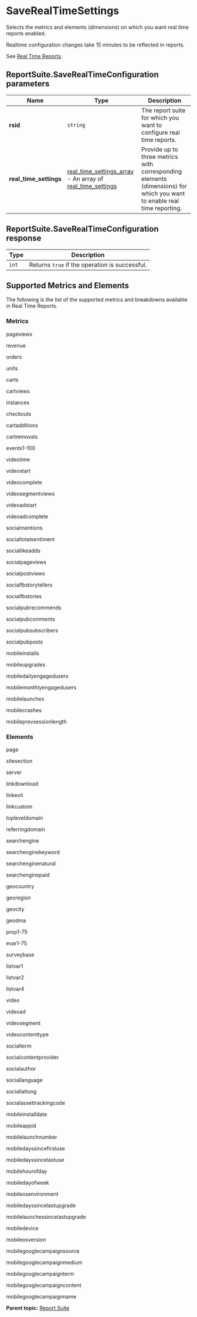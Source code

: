 # SaveRealTimeSettings

Selects the metrics and elements (dimensions) on which you want real time reports enabled.

Realtime configuration changes take 15 minutes to be reflected in reports.

See [Real Time Reports](../../../reporting-api/real_time.md).

## ReportSuite.SaveRealTimeConfiguration parameters

|Name|Type|Description|
|----|----|-----------|
| **rsid** | `string` | The report suite for which you want to configure real time reports. |
| **real_time_settings** | [real_time_settings_array](../../data_types/r_real_time_settings_array.md#) - An array of [real_time_settings](../../data_types/r_real_time_settings.md#) | Provide up to three metrics with corresponding elements (dimensions) for which you want to enable real time reporting. |

## ReportSuite.SaveRealTimeConfiguration response

|Type|Description|
|----|-----------|
| `int` |Returns `true` if the operation is successful.|

## Supported Metrics and Elements

The following is the list of the supported metrics and breakdowns available in Real Time Reports.

### Metrics

 pageviews

 revenue

 orders

 units

 carts

 cartviews

 instances

 checkouts

 cartadditions

 cartremovals

 events1-100

 videotime

 videostart

 videocomplete

 videosegmentviews

 videoadstart

 videoadcomplete

 socialmentions

 socialtotalsentiment

 sociallikeadds

 socialpageviews

 socialpostviews

 socialfbstorytellers

 socialfbstories

 socialpubrecommends

 socialpubcomments

 socialpubsubscribers

 socialpubposts

 mobileinstalls

 mobileupgrades

 mobiledailyengagedusers

 mobilemonthlyengagedusers

 mobilelaunches

 mobilecrashes

 mobileprevsessionlength

 ### Elements
 
 page

 sitesection

 server

 linkdownload

 linkexit

 linkcustom

 topleveldomain

 referringdomain

 searchengine

 searchenginekeyword

 searchenginenatural

 searchenginepaid

 geocountry

 georegion

 geocity

 geodma

 prop1-75

 evar1-75

 surveybase

 listvar1

 listvar2

 listvar4

 video

 videoad

 videosegment

 videocontenttype

 socialterm

 socialcontentprovider

 socialauthor

 sociallanguage

 sociallatlong

 socialassettrackingcode

 mobileinstalldate

 mobileappid

 mobilelaunchnumber

 mobiledayssincefirstuse

 mobiledayssincelastuse

 mobilehourofday

 mobiledayofweek

 mobileosenvironment

 mobiledayssincelastupgrade

 mobilelaunchessincelastupgrade

 mobiledevice

 mobileosversion

 mobilegooglecampaignsource

 mobilegooglecampaignmedium

 mobilegooglecampaignterm

 mobilegooglecampaigncontent

 mobilegooglecampaignname


**Parent topic:** [Report Suite](../../methods/report_suite/r_methods_reportsuite.md)

